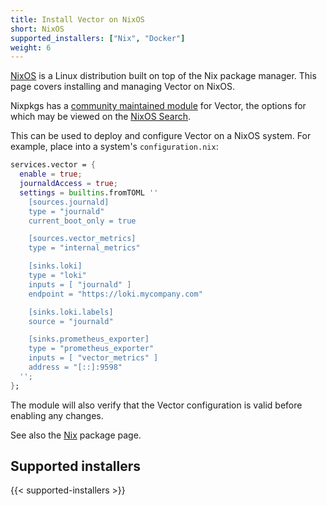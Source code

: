 ```yaml
---
title: Install Vector on NixOS
short: NixOS
supported_installers: ["Nix", "Docker"]
weight: 6
---
```


[NixOS] is a Linux distribution built on top of the Nix package manager. This
page covers installing and managing Vector on NixOS.

Nixpkgs has a [community maintained module][nixpkg-vector] for Vector, the
options for which may be viewed on the [NixOS Search][nixos-search].

This can be used to deploy and configure Vector on a NixOS system.
For example, place into a system's `configuration.nix`:

```nix
services.vector = {
  enable = true;
  journaldAccess = true;
  settings = builtins.fromTOML ''
    [sources.journald]
    type = "journald"
    current_boot_only = true

    [sources.vector_metrics]
    type = "internal_metrics"

    [sinks.loki]
    type = "loki"
    inputs = [ "journald" ]
    endpoint = "https://loki.mycompany.com"

    [sinks.loki.labels]
    source = "journald"

    [sinks.prometheus_exporter]
    type = "prometheus_exporter"
    inputs = [ "vector_metrics" ]
    address = "[::]:9598"
  '';
};
```

The module will also verify that the Vector configuration is valid before
enabling any changes.

See also the [Nix] package page.

## Supported installers

{{< supported-installers >}}

[nixos]: https://www.nixos.org
[nixpkg-vector]: https://github.com/NixOS/nixpkgs/blob/master/nixos/modules/services/logging/vector.nix
[nixos-search]: https://search.nixos.org/options?query=services.vector
[nix]: /docs/setup/installation/package-managers/nix
